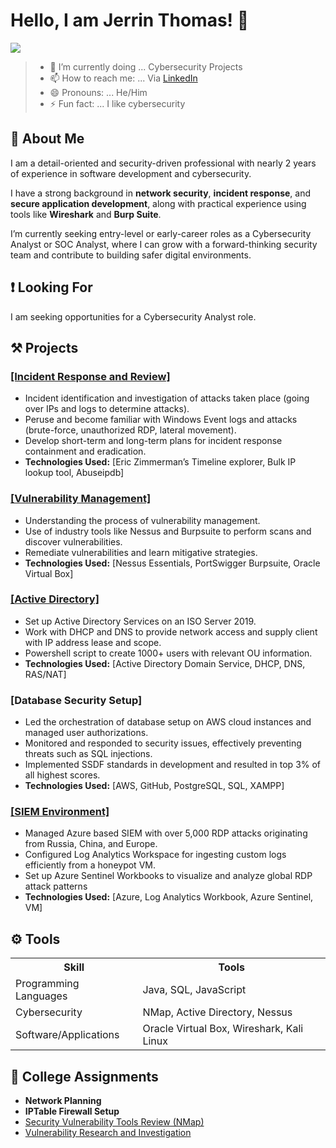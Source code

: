 # Hello, I am Jerrin Thomas! 👋
<a href="https://linkedin.com/in/jerrin-thomas-thyparambil"><img src="https://img.shields.io/badge/-LinkedIn-0072b1?&style=for-the-badge&logo=linkedin&logoColor=white" /></a>

>- 🌱 I’m currently doing ... Cybersecurity Projects
>- 📫 How to reach me: ... Via [LinkedIn](https://www.linkedin.com/in/jerrin-thomas-thyparambil/)
>- 😄 Pronouns: ... He/Him
>- ⚡ Fun fact: ... I like cybersecurity

## 🧑 About Me
I am a detail-oriented and security-driven professional with nearly 2 years of experience in software development and cybersecurity. 

I have a strong background in **network security**, **incident response**, and **secure application development**, along with practical experience using tools like **Wireshark** and **Burp Suite**.

I’m currently seeking entry-level or early-career roles as a Cybersecurity Analyst or SOC Analyst, where I can grow with a forward-thinking security team and contribute to building safer digital environments.

## ❗ Looking For
I am seeking opportunities for a Cybersecurity Analyst role.

## ⚒️ Projects
<h3><a href="https://github.com/Jerry1541/Incident-Response-and-Review">[Incident Response and Review]</a></h3>

- Incident identification and investigation of attacks taken place (going over IPs and logs to determine attacks).
- Peruse and become familiar with Windows Event logs and attacks (brute-force, unauthorized RDP, lateral movement).
- Develop short-term and long-term plans for incident response containment and eradication.
- **Technologies Used:** [Eric Zimmerman’s Timeline explorer, Bulk IP lookup tool, Abuseipdb]

<h3><a href="https://github.com/Jerry1541/Vulnerability-Management-Lab">[Vulnerability Management]</a></h3>

- Understanding the process of vulnerability management.
- Use of industry tools like Nessus and Burpsuite to perform scans and discover vulnerabilities.
- Remediate vulnerabilities and learn mitigative strategies.
- **Technologies Used:** [Nessus Essentials, PortSwigger Burpsuite, Oracle Virtual Box]

<h3><a href="https://github.com/Jerry1541/Active-Directory">[Active Directory]</a></h3>

- Set up Active Directory Services on an ISO Server 2019.
- Work with DHCP and DNS to provide network access and supply client with IP address lease and scope.
- Powershell script to create 1000+ users with relevant OU information.
- **Technologies Used:** [Active Directory Domain Service, DHCP, DNS, RAS/NAT]

<h3>[Database Security Setup]</h3>

- Led the orchestration of database setup on AWS cloud instances and managed user authorizations.
- Monitored and responded to security issues, effectively preventing threats such as SQL injections.
- Implemented SSDF standards in development and resulted in top 3% of all highest scores.
- **Technologies Used:** [AWS, GitHub, PostgreSQL, SQL, XAMPP]

<h3><a href="https://github.com/Jerry1541/SIEM-Environment">[SIEM Environment]</a></h3>

-	Managed Azure based SIEM with over 5,000 RDP attacks originating from Russia, China, and Europe.
-	Configured Log Analytics Workspace for ingesting custom logs efficiently from a honeypot VM.
-	Set up Azure Sentinel Workbooks to visualize and analyze global RDP attack patterns
- **Technologies Used:** [Azure, Log Analytics Workbook, Azure Sentinel, VM]

## ⚙️ Tools
<table>
    <th>Skill</th>
    <th>Tools</th>
    <tr>
        <td>Programming Languages</td>
        <td>Java, SQL, JavaScript</td>
    </tr>
    <tr>
        <td>Cybersecurity</td>
        <td>NMap, Active Directory, Nessus</td>
    </tr>
    <tr>
        <td>Software/Applications</td>
        <td>Oracle Virtual Box, Wireshark, Kali Linux</td>
    </tr>
</table>
 	
## 🏫 College Assignments
- **Network Planning**
- **IPTable Firewall Setup**
- <a href="https://youtu.be/CQ2D46b3SiA">Security Vulnerability Tools Review (NMap)</a>
- <a href="https://youtu.be/vHWXEoPimpc">Vulnerability Research and Investigation</a>
